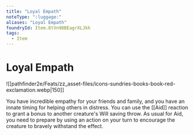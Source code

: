 ```yaml
---
title: "Loyal Empath"
noteType: ":luggage:"
aliases: "Loyal Empath"
foundryId: Item.8tVn98BEagrXLJkh
tags:
  - Item
---
```


# Loyal Empath
![[pathfinder2e/Feats/zz_asset-files/icons-sundries-books-book-red-exclamation.webp|150]]

You have incredible empathy for your friends and family, and you have an innate timing for helping others in distress. You can use the [[Aid]] reaction to grant a bonus to another creature's Will saving throw. As usual for Aid, you need to prepare by using an action on your turn to encourage the creature to bravely withstand the effect.

